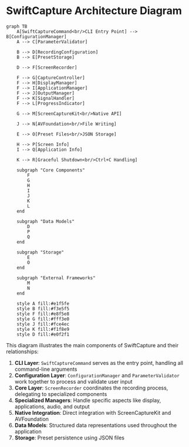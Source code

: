# SwiftCapture Architecture Diagram

```mermaid
graph TB
    A[SwiftCaptureCommand<br/>CLI Entry Point] --> B[ConfigurationManager]
    A --> C[ParameterValidator]
    
    B --> D[RecordingConfiguration]
    B --> E[PresetStorage]
    
    D --> F[ScreenRecorder]
    
    F --> G[CaptureController]
    F --> H[DisplayManager]
    F --> I[ApplicationManager]
    F --> J[OutputManager]
    F --> K[SignalHandler]
    F --> L[ProgressIndicator]
    
    G --> M[ScreenCaptureKit<br/>Native API]
    
    J --> N[AVFoundation<br/>File Writing]
    
    E --> O[Preset Files<br/>JSON Storage]
    
    H --> P[Screen Info]
    I --> Q[Application Info]
    
    K --> R[Graceful Shutdown<br/>Ctrl+C Handling]
    
    subgraph "Core Components"
        F
        G
        H
        I
        J
        K
        L
    end
    
    subgraph "Data Models"
        D
        P
        Q
    end
    
    subgraph "Storage"
        E
        O
    end
    
    subgraph "External Frameworks"
        M
        N
    end
    
    style A fill:#e1f5fe
    style B fill:#f3e5f5
    style F fill:#e8f5e8
    style G fill:#fff3e0
    style J fill:#fce4ec
    style K fill:#f1f8e9
    style D fill:#e0f2f1
```

This diagram illustrates the main components of SwiftCapture and their relationships:

1. **CLI Layer**: `SwiftCaptureCommand` serves as the entry point, handling all command-line arguments
2. **Configuration Layer**: `ConfigurationManager` and `ParameterValidator` work together to process and validate user input
3. **Core Layer**: `ScreenRecorder` coordinates the recording process, delegating to specialized components
4. **Specialized Managers**: Handle specific aspects like display, applications, audio, and output
5. **Native Integration**: Direct integration with ScreenCaptureKit and AVFoundation
6. **Data Models**: Structured data representations used throughout the application
7. **Storage**: Preset persistence using JSON files